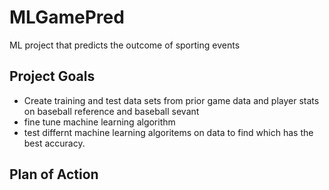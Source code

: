 # MLGamePred
ML project that predicts the outcome of sporting events
## Project Goals
- Create training and test data sets from prior game data and player stats on baseball reference and baseball sevant
- fine tune machine learning algorithm
- test differnt machine learning algoritems on data to find which has the best accuracy.
## Plan of Action
